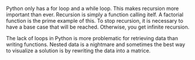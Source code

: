Python only has a for loop and a while loop.  This makes recursion more important than ever.  Recursion is simply a function calling itelf.
A factorial function is the prime example of this.  To stop recursion, it is necessary to have a base case that will be reached.  Otherwise, you get
infinite recursion.  

The lack of loops in Python is more problematic for retrieving data than writing functions.  Nested data is a nightmare and sometimes the best way to visualize a 
solution is by rewriting the data into a matrice. 
